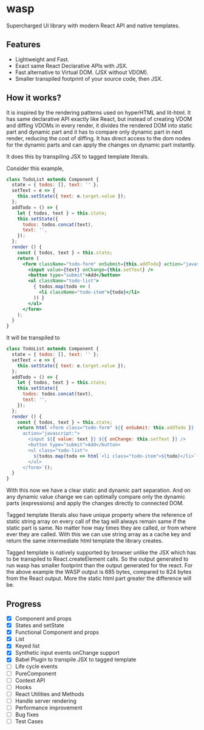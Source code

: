 # wasp
Supercharged UI library with modern React API and native templates.

## Features
- Lightweight and Fast.
- Exact same React Declarative APIs with JSX.
- Fast alternative to Virtual DOM. (JSX without VDOM).
- Smaller transpiled footprint of your source code, then JSX.  

## How it works?
It is inspired by the rendering patterns used on hyperHTML and lit-html.
It has same declarative API exactly like React, but instead of creating VDOM and diffing VDOMs in every render, it divides the rendered DOM into static part and dynamic part and it has to compare only dynamic part in next render, reducing the cost of diffing. It has direct access to the dom nodes for the dynamic parts and can apply the changes on dynamic part instantly.

It does this by transpiling JSX to tagged template literals.

Consider this example, 
```jsx
class TodoList extends Component {
  state = { todos: [], text: '' };
  setText = e => {
    this.setState({ text: e.target.value });
  };
  addTodo = () => {
    let { todos, text } = this.state;
    this.setState({
      todos: todos.concat(text),
      text: '',
    });
  };
  render () {
    const { todos, text } = this.state;
    return (
      <form className="todo-form" onSubmit={this.addTodo} action="javascript:">
        <input value={text} onChange={this.setText} />
        <button type="submit">Add</button>
        <ul className="todo-list">
          { todos.map(todo => (
            <li className="todo-item">{todo}</li>
          )) }
        </ul>
      </form>
    );
  }
}
```

It will be transpiled to
```js
class TodoList extends Component {
  state = { todos: [], text: '' };
  setText = e => {
    this.setState({ text: e.target.value });
  };
  addTodo = () => {
    let { todos, text } = this.state;
    this.setState({
      todos: todos.concat(text),
      text: '',
    });
  };
  render () {
    const { todos, text } = this.state;
    return html`<form class="todo-form" ${{ onSubmit: this.addTodo }} 
      action="javascript:">
        <input ${{ value: text }} ${{ onChange: this.setText }} />
        <button type="submit">Add</button>
        <ul class="todo-list">
          ${todos.map(todo => html`<li class="todo-item">${todo}</li>`())}
        </ul>
      </form>`();
  }
}
```

With this now we have a clear static and dynamic part separation. And on any dynamic value change we can optimally compare only the dynamic parts (expressions) and apply the changes directly to connected DOM.

Tagged template literals also have unique property where the reference of static string array on every call of the tag will always remain same if the static part is same. No matter how may times they are called, or from where ever they are called.
With this we can use string array as a cache key and return the same intermediate html template the library creates.

Tagged template is natively supported by browser unlike the JSX which has to be transpiled to React.createElement calls. So the output generated to run wasp has smaller footprint than the output generated for the react. 
For the above example the WASP output is 685 bytes, compared to 824 bytes from the React output. More the static html part greater the difference will be.


## Progress
- [x] Component and props
- [x] States and setState
- [x] Functional Component and props
- [x] List
- [x] Keyed list
- [x] Synthetic input events onChange support
- [x] Babel Plugin to transpile JSX to tagged template
- [ ] Life cycle events
- [ ] PureComponent
- [ ] Context API
- [ ] Hooks
- [ ] React Utilities and Methods
- [ ] Handle server rendering
- [ ] Performance improvement
- [ ] Bug fixes
- [ ] Test Cases
